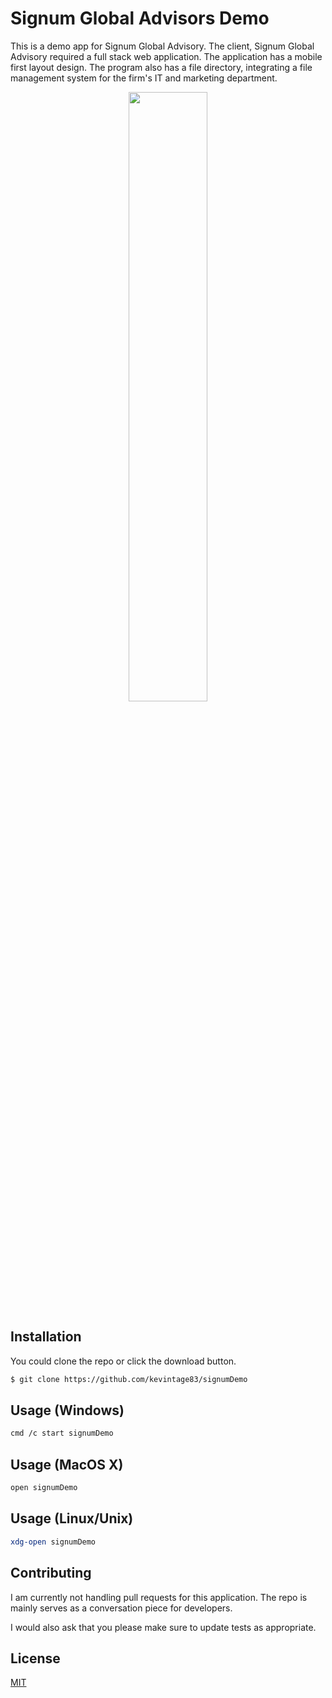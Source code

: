 # Signum Global Advisors Demo
This is a demo app for Signum Global Advisory. The client, Signum Global Advisory required a full stack web application. The application has a mobile first layout design.
The program also has a file directory, integrating a file management system for the firm's IT and marketing department. 

<p align="center">
<img src="7ED6E9D8-72D2-4B22-B064-0029E4AC96BA.jpeg" width="50%"/>
</p>

## Installation
You could clone the repo or click the download button. 

```bash
$ git clone https://github.com/kevintage83/signumDemo
```

## Usage (Windows)
```bash
cmd /c start signumDemo
```

## Usage (MacOS X)
```bash
open signumDemo
```

## Usage (Linux/Unix)
```bash
xdg-open signumDemo
```

## Contributing
I am currently not handling pull requests for this application. The repo is mainly serves as a conversation piece for developers. 

I would also ask that you please make sure to update tests as appropriate.

## License
[MIT](https://choosealicense.com/licenses/mit/)
